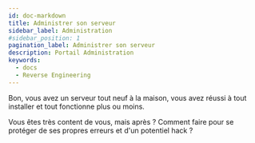 ```yaml
---
id: doc-markdown
title: Administrer son serveur
sidebar_label: Administration
#sidebar_position: 1
pagination_label: Administrer son serveur
description: Portail Administration
keywords:
  - docs
  - Reverse Engineering
---
```


Bon, vous avez un serveur tout neuf à la maison, vous avez réussi à tout installer et tout fonctionne plus ou moins.

Vous êtes très content de vous, mais après ? Comment faire pour se protéger de ses propres erreurs et d'un potentiel hack ?